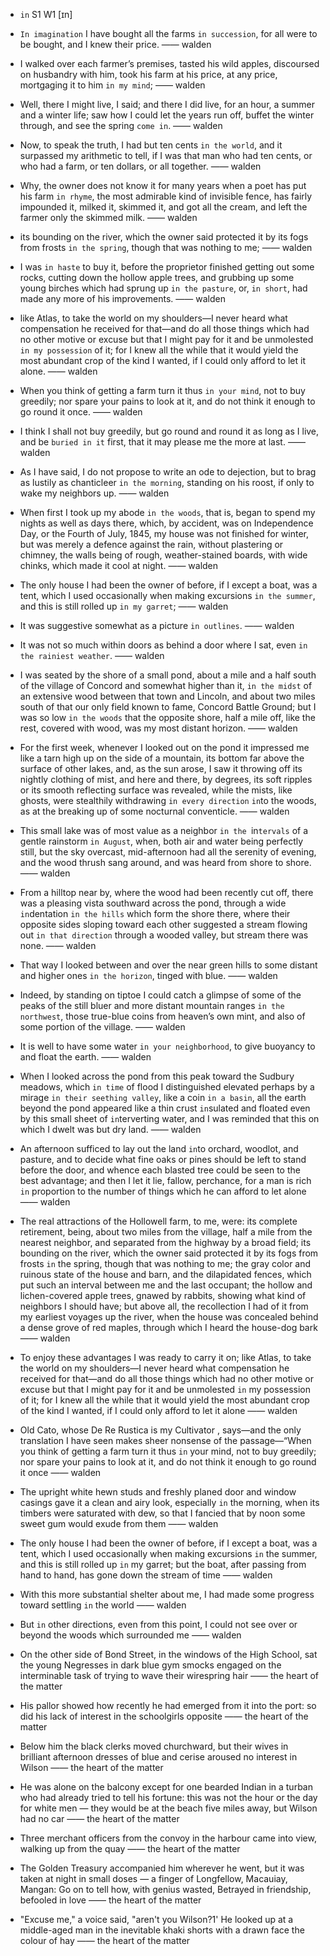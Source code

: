 - `in` S1 W1 [ɪn]
- `In imagination` I have bought all the farms `in succession`, for all were to be bought, and I knew their price. —— walden

- I walked over each farmer’s premises, tasted his wild apples, discoursed on husbandry with him, took his farm at his price, at any price, mortgaging it to him `in my mind`; —— walden

- Well, there I might live, I said; and there I did live, for an hour, a summer and a winter life; saw how I could let the years run off, buffet the winter through, and see the spring `come in`. —— walden

- Now, to speak the truth, I had but ten cents `in the world`, and it surpassed my arithmetic to tell, if I was that man who had ten cents, or who had a farm, or ten dollars, or all together. —— walden

- Why, the owner does not know it for many years when a poet has put his farm `in rhyme`, the most admirable kind of invisible fence, has fairly impounded it, milked it, skimmed it, and got all the cream, and left the farmer only the skimmed milk. —— walden
- its bounding on the river, which the owner said protected it by its fogs from frosts `in the spring`, though that was nothing to me; —— walden

- I was `in haste` to buy it, before the proprietor finished getting out some rocks, cutting down the hollow apple trees, and grubbing up some young birches which had sprung up `in the pasture`, or, `in short`, had made any more of his improvements. —— walden
- like Atlas, to take the world on my shoulders—I never heard what compensation he received for that—and do all those things which had no other motive or excuse but that I might pay for it and be unmolested `in my possession` of it; for I knew all the while that it would yield the most abundant crop of the kind I wanted, if I could only afford to let it alone. —— walden
- When you think of getting a farm turn it thus `in your mind`, not to buy greedily; nor spare your pains to look at it, and do not think it enough to go round it once.  —— walden

- I think I shall not buy greedily, but go round and round it as long as I live, and be `buried in it` first, that it may please me the more at last.  —— walden

- As I have said, I do not propose to write an ode to dejection, but to brag as lustily as chanticleer `in the morning`, standing on his roost, if only to wake my neighbors up. —— walden

- When first I took up my abode `in the woods`, that is, began to spend my nights as well as days there, which, by accident, was on Independence Day, or the Fourth of July, 1845, my house was not finished for winter, but was merely a defence against the rain, without plastering or chimney, the walls being of rough, weather-stained boards, with wide chinks, which made it cool at night. —— walden

- The only house I had been the owner of before, if I except a boat, was a tent, which I used occasionally when making excursions `in the summer`, and this is still rolled up `in my garret`; —— walden

- It was suggestive somewhat as a picture `in outlines`. —— walden

- It was not so much within doors as behind a door where I sat, even `in the rainiest weather`. —— walden

- I was seated by the shore of a small pond, about a mile and a half south of the village of Concord and somewhat higher than it, `in the midst` of an extensive wood between that town and Lincoln, and about two miles south of that our only field known to fame, Concord Battle Ground; but I was so low `in the woods` that the opposite shore, half a mile off, like the rest, covered with wood, was my most distant horizon. —— walden

- For the first week, whenever I looked out on the pond it impressed me like a tarn high up on the side of a mountain, its bottom far above the surface of other lakes, and, as the sun arose, I saw it throwing off its nightly clothing of mist, and here and there, by degrees, its soft ripples or its smooth reflecting surface was revealed, while the mists, like ghosts, were stealthily withdrawing `in every direction` `in`to the woods, as at the breaking up of some nocturnal conventicle. —— walden

- This small lake was of most value as a neighbor `in the `in`tervals` of a gentle rainstorm `in August`, when, both air and water being perfectly still, but the sky overcast, mid-afternoon had all the serenity of evening, and the wood thrush sang around, and was heard from shore to shore. —— walden

- From a hilltop near by, where the wood had been recently cut off, there was a pleasing vista southward across the pond, through a wide `in`dentation `in the hills` which form the shore there, where their opposite sides sloping toward each other suggested a stream flowing out `in that direction` through a wooded valley, but stream there was none. —— walden
- That way I looked between and over the near green hills to some distant and higher ones `in the horizon`, tinged with blue. —— walden

- Indeed, by standing on tiptoe I could catch a glimpse of some of the peaks of the still bluer and more distant mountain ranges `in the northwest`, those true-blue coins from heaven’s own mint, and also of some portion of the village. —— walden

- It is well to have some water `in your neighborhood`, to give buoyancy to and float the earth.  —— walden

- When I looked across the pond from this peak toward the Sudbury meadows, which `in time` of flood I distinguished elevated perhaps by a mirage `in their seething valley`, like a coin `in a basin`, all the earth beyond the pond appeared like a thin crust `in`sulated and floated even by this small sheet of `in`terverting water, and I was reminded that this on which I dwelt was but dry land. —— walden


-  An afternoon sufficed to lay out the land `in`to orchard, woodlot, and pasture, and to decide what fine oaks or pines should be left to stand before the door, and whence each blasted tree could be seen to the best advantage; and then I let it lie, fallow, perchance, for a man is rich `in` proportion to the number of things which he can afford to let alone —— walden

- The real attractions of the Hollowell farm, to me, were: its complete retirement, being, about two miles from the village, half a mile from the nearest neighbor, and separated from the highway by a broad field; its bounding on the river, which the owner said protected it by its fogs from frosts `in` the spring, though that was nothing to me; the gray color and ruinous state of the house and barn, and the dilapidated fences, which put such an interval between me and the last occupant; the hollow and lichen-covered apple trees, gnawed by rabbits, showing what kind of neighbors I should have; but above all, the recollection I had of it from my earliest voyages up the river, when the house was concealed behind a dense grove of red maples, through which I heard the house-dog bark —— walden

-  To enjoy these advantages I was ready to carry it on; like Atlas, to take the world on my shoulders﻿—I never heard what compensation he received for that﻿—and do all those things which had no other motive or excuse but that I might pay for it and be unmolested `in` my possession of it; for I knew all the while that it would yield the most abundant crop of the kind I wanted, if I could only afford to let it alone —— walden

- Old Cato, whose De Re Rustica is my Cultivator , says﻿—and the only translation I have seen makes sheer nonsense of the passage﻿—“When you think of getting a farm turn it thus `in` your mind, not to buy greedily; nor spare your pains to look at it, and do not think it enough to go round it once —— walden

-  The upright white hewn studs and freshly planed door and window casings gave it a clean and airy look, especially `in` the morning, when its timbers were saturated with dew, so that I fancied that by noon some sweet gum would exude from them —— walden

- The only house I had been the owner of before, if I except a boat, was a tent, which I used occasionally when making excursions `in` the summer, and this is still rolled up `in` my garret; but the boat, after passing from hand to hand, has gone down the stream of time —— walden

-  With this more substantial shelter about me, I had made some progress toward settling `in` the world —— walden

-  But `in` other directions, even from this point, I could not see over or beyond the woods which surrounded me —— walden

-  On the other side of Bond Street, in the windows of the High School, sat the young Negresses in dark blue gym smocks engaged on the interminable task of trying to wave their wirespring hair —— the heart of the matter

-  His pallor showed how recently he had emerged from it into the port: so did his lack of interest in the schoolgirls opposite —— the heart of the matter

-  Below him the black clerks moved churchward, but their wives in brilliant afternoon dresses of blue and cerise aroused no interest in Wilson —— the heart of the matter

-  He was alone on the balcony except for one bearded Indian in a turban who had already tried to tell his fortune: this was not the hour or the day for white men — they would be at the beach five miles away, but Wilson had no car —— the heart of the matter

- Three merchant officers from the convoy in the harbour came into view, walking up from the quay —— the heart of the matter

-  The Golden Treasury accompanied him wherever he went, but it was taken at night in small doses — a finger of Longfellow, Macauiay, Mangan: Go on to tell how, with genius wasted, Betrayed in friendship, befooled in love  —— the heart of the matter

-  "Excuse me," a voice said, "aren't you Wilson?1' He looked up at a middle-aged man in the inevitable khaki shorts with a drawn face the colour of hay —— the heart of the matter
